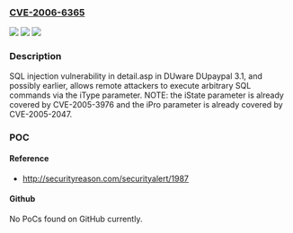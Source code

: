 ### [CVE-2006-6365](https://cve.mitre.org/cgi-bin/cvename.cgi?name=CVE-2006-6365)
![](https://img.shields.io/static/v1?label=Product&message=n%2Fa&color=blue)
![](https://img.shields.io/static/v1?label=Version&message=n%2Fa&color=blue)
![](https://img.shields.io/static/v1?label=Vulnerability&message=n%2Fa&color=brighgreen)

### Description

SQL injection vulnerability in detail.asp in DUware DUpaypal 3.1, and possibly earlier, allows remote attackers to execute arbitrary SQL commands via the iType parameter.  NOTE: the iState parameter is already covered by CVE-2005-3976 and the iPro parameter is already covered by CVE-2005-2047.

### POC

#### Reference
- http://securityreason.com/securityalert/1987

#### Github
No PoCs found on GitHub currently.

